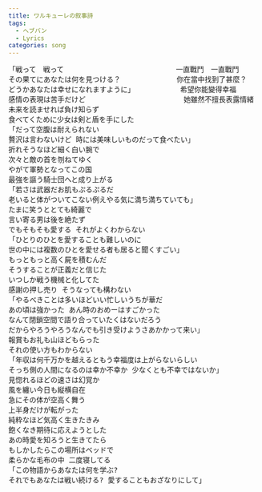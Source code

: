 ```yaml
---
title: ワルキューレの叙事詩
tags:
  - ヘブバン
  - Lyrics
categories: song
---
```


<pre>
「戦って　戦って　　　　　　　　　　　　　　　　一直戰鬥　一直戰鬥　　　　　　　　　　　　　　　
その果てにあなたは何を見つける？　　　　　　　　你在當中找到了甚麼？ 
どうかあなたは幸せになれますように」　　　　　　　希望你能變得幸福
感情の表現は苦手だけど　　　　　　　　　　　　　　她雖然不擅長表露情緒
未来を読ませれば負け知らず  
食べてくために少女は剣と盾を手にした  
「だって空腹は耐えられない  
贅沢は言わないけど 時には美味しいものだって食べたい」  
折れそうなほど細く白い腕で  
次々と敵の首を刎ねてゆく  
やがて軍勢となってこの国  
最強を謳う騎士団へと成り上がる  
「若さは武器だお肌もぷるぷるだ  
老いると体がついてこない例えやる気に満ち満ちていても」  
たまに笑うととても綺麗で  
言い寄る男は後を絶たず  
でもそもそも愛する それがよくわからない  
「ひとりのひとを愛することも難しいのに  
世の中には複数のひとを愛せる者も居ると聞くすごい」  
もっともっと高く屍を積むんだ  
そうすることが正義だと信じた  
いつしか戦う機械と化してた  
感謝の押し売り そうなっても構わない  
「やるべきことは多いほどいい忙しいうちが華だ  
あの頃は強かった あん時のおめーはすごかった  
なんて閉鎖空間で語り合っていたくはないだろう  
だからやろうやろうなんでも引き受けようさあかかって来い」  
報賞もお礼も山ほどもらった  
それの使い方もわからない  
「年収は何千万かを越えるともう幸福度は上がらないらしい  
そっち側の人間になるのは幸か不幸か 少なくとも不幸ではないか」  
見惚れるほどの速さは幻覚か  
風を纏い今日も縦横自在  
急にその体が空高く舞う  
上半身だけが転がった  
純粋なほど気高く生きたきみ  
飽くなき期待に応えようとした  
あの時愛を知ろうと生きてたら  
もしかしたらこの場所はベッドで  
柔らかな毛布の中 二度寝してる  
「この物語からあなたは何を学ぶ?  
それでもあなたは戦い続ける? 愛することもおざなりにして」
</pre>
